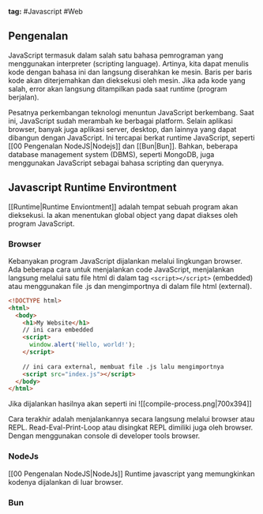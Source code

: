 **tag:** #Javascript #Web 


## Pengenalan
JavaScript termasuk dalam salah satu bahasa pemrograman yang menggunakan interpreter (scripting language). Artinya, kita dapat menulis kode dengan bahasa ini dan langsung diserahkan ke mesin. Baris per baris kode akan diterjemahkan dan dieksekusi oleh mesin. Jika ada kode yang salah, error akan langsung ditampilkan pada saat runtime (program berjalan).

Pesatnya perkembangan teknologi menuntun JavaScript berkembang. Saat ini, JavaScript sudah merambah ke berbagai platform. Selain aplikasi browser, banyak juga aplikasi server, desktop, dan lainnya yang dapat dibangun dengan JavaScript. Ini tercapai berkat runtime JavaScript, seperti [[00 Pengenalan NodeJS|Nodejs]] dan [[Bun|Bun]]. Bahkan, beberapa database management system (DBMS), seperti MongoDB, juga menggunakan JavaScript sebagai bahasa scripting dan querynya.
## Javascript Runtime Environtment
[[Runtime|Runtime Enviontment]] adalah tempat sebuah program akan dieksekusi. Ia akan menentukan global object yang dapat diakses oleh program JavaScript.
### Browser
Kebanyakan program JavaScript dijalankan melalui lingkungan browser. Ada beberapa cara untuk menjalankan code JavaScript, menjalankan langsung melalui satu file html di dalam tag `<script></script>` (embedded) atau menggunakan file .js dan mengimportnya di dalam file html (external).

```html
<!DOCTYPE html>
<html>
  <body>
    <h1>My Website</h1>
	// ini cara embedded
    <script>
      window.alert('Hello, world!');
    </script>
    
    // ini cara external, membuat file .js lalu mengimportnya
    <script src="index.js"></script>
  </body>
</html>
```

Jika dijalankan hasilnya akan seperti ini
![[compile-process.png|700x394]]

Cara terakhir adalah menjalankannya secara langsung melalui browser atau REPL. Read-Eval-Print-Loop atau disingkat REPL dimiliki juga oleh browser. Dengan menggunakan console di developer tools browser.
### NodeJs
[[00 Pengenalan NodeJS|NodeJs]]  Runtime javascript yang memungkinkan kodenya dijalankan di luar browser.
### Bun
